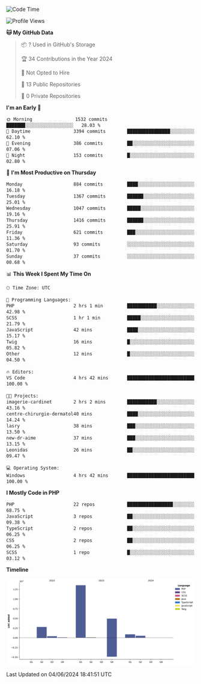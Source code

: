 <!--START_SECTION:waka-->
![Code Time](http://img.shields.io/badge/Code%20Time-1%2C727%20hrs%206%20mins-blue)

![Profile Views](http://img.shields.io/badge/Profile%20Views-0-blue)

**🐱 My GitHub Data** 

> 📦 ? Used in GitHub's Storage 
 > 
> 🏆 34 Contributions in the Year 2024
 > 
> 🚫 Not Opted to Hire
 > 
> 📜 13 Public Repositories 
 > 
> 🔑 0 Private Repositories 
 > 
**I'm an Early 🐤** 

```text
🌞 Morning                1532 commits        ███████░░░░░░░░░░░░░░░░░░   28.03 % 
🌆 Daytime                3394 commits        ████████████████░░░░░░░░░   62.10 % 
🌃 Evening                386 commits         ██░░░░░░░░░░░░░░░░░░░░░░░   07.06 % 
🌙 Night                  153 commits         █░░░░░░░░░░░░░░░░░░░░░░░░   02.80 % 
```
📅 **I'm Most Productive on Thursday** 

```text
Monday                   884 commits         ████░░░░░░░░░░░░░░░░░░░░░   16.18 % 
Tuesday                  1367 commits        ██████░░░░░░░░░░░░░░░░░░░   25.01 % 
Wednesday                1047 commits        █████░░░░░░░░░░░░░░░░░░░░   19.16 % 
Thursday                 1416 commits        ██████░░░░░░░░░░░░░░░░░░░   25.91 % 
Friday                   621 commits         ███░░░░░░░░░░░░░░░░░░░░░░   11.36 % 
Saturday                 93 commits          ░░░░░░░░░░░░░░░░░░░░░░░░░   01.70 % 
Sunday                   37 commits          ░░░░░░░░░░░░░░░░░░░░░░░░░   00.68 % 
```


📊 **This Week I Spent My Time On** 

```text
🕑︎ Time Zone: UTC

💬 Programming Languages: 
PHP                      2 hrs 1 min         ███████████░░░░░░░░░░░░░░   42.98 % 
SCSS                     1 hr 1 min          █████░░░░░░░░░░░░░░░░░░░░   21.79 % 
JavaScript               42 mins             ████░░░░░░░░░░░░░░░░░░░░░   15.17 % 
Twig                     16 mins             █░░░░░░░░░░░░░░░░░░░░░░░░   05.82 % 
Other                    12 mins             █░░░░░░░░░░░░░░░░░░░░░░░░   04.50 % 

🔥 Editors: 
VS Code                  4 hrs 42 mins       █████████████████████████   100.00 % 

🐱‍💻 Projects: 
imagerie-cardinet        2 hrs 2 mins        ███████████░░░░░░░░░░░░░░   43.16 % 
centre-chirurgie-dermatol40 mins             ████░░░░░░░░░░░░░░░░░░░░░   14.24 % 
lasry                    38 mins             ███░░░░░░░░░░░░░░░░░░░░░░   13.50 % 
new-dr-aime              37 mins             ███░░░░░░░░░░░░░░░░░░░░░░   13.15 % 
Leonidas                 26 mins             ██░░░░░░░░░░░░░░░░░░░░░░░   09.47 % 

💻 Operating System: 
Windows                  4 hrs 42 mins       █████████████████████████   100.00 % 
```

**I Mostly Code in PHP** 

```text
PHP                      22 repos            █████████████████░░░░░░░░   68.75 % 
JavaScript               3 repos             ██░░░░░░░░░░░░░░░░░░░░░░░   09.38 % 
TypeScript               2 repos             ██░░░░░░░░░░░░░░░░░░░░░░░   06.25 % 
CSS                      2 repos             ██░░░░░░░░░░░░░░░░░░░░░░░   06.25 % 
SCSS                     1 repo              █░░░░░░░░░░░░░░░░░░░░░░░░   03.12 % 
```



**Timeline**

![Lines of Code chart](https://raw.githubusercontent.com/tahar-elgunaoui/tahar-elgunaoui/main/assets/bar_graph.png)


 Last Updated on 04/06/2024 18:41:51 UTC
<!--END_SECTION:waka-->
